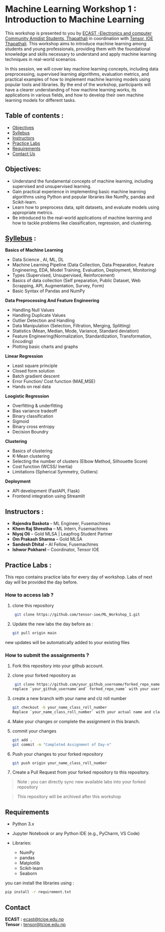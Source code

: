 # Machine Learning Workshop 1 : Introduction to Machine Learning

This workshop is presented to you by [ECAST -Electronics and computer Community Amidist Students, Thapathali](https://github.com/ecastthapathali) in coordination with [Tensor, IOE Thapathali](https://github.com/tensor-ioe). This workshop aims to introduce machine learning among students and young professionals, providing them with the foundational knowledge and skills necessary to understand and apply machine learning techniques in real-world scenarios.

In this session, we will cover key machine learning concepts, including data preprocessing, supervised learning algorithms, evaluation metrics, and practical examples of how to implement machine learning models using popular tools and libraries. By the end of the workshop, participants will have a clearer understanding of how machine learning works, its applications in various fields, and how to develop their own machine learning models for different tasks.

## Table of contents :

- [Objectives](#objectives)
- [Syllebus](#syllebus-)
- [Instructors](#instructors-)
- [Practice Labs](#practice-labs-)
- [Requirements](#requirements)
- [Contact Us](#contact)

## Objectives:

- Understand the fundamental concepts of machine learning, including supervised and unsupervised learning.
- Gain practical experience in implementing basic machine learning algorithms using Python and popular libraries like NumPy, pandas and Scikit-learn.
- Learn how to preprocess data, split datasets, and evaluate models using appropriate metrics.
- Be introduced to the real-world applications of machine learning and how to tackle problems like classification, regression, and clustering.

## [Syllebus](./syllebus.pdf) :

**Basics of Machine Learning**

- Data Science , AI, ML, DL
- Machine Learning Pipeline (Data Collection, Data Preparation, Feature Engineering,
  EDA, Model Training, Evaluation, Deployment, Monitoring)
- Types (Supervised, Unsupervised, Reinforcement)
- Basics of data collection (Self preparation, Public Dataset, Web Scrapping, API,
  Augmentation, Survey, Form)
- Basic Syntax of Pandas and NumPy

**Data Preprocessing And Feature Engineering**

- Handling Null Values
- Handling Duplicate Values
- Outlier Detection and Handling
- Data Manipulation (Selection, Filtration, Merging, Splitting)
- Statistics (Mean, Median, Mode, Variance, Standard deviation)
- Feature Engineering(Normalization, Standardization, Transformation, Encoding)
- Plotting basic charts and graphs

**Linear Regression**

- Least square principle
- Closed form solution
- Batch gradient descent
- Error Function/ Cost function (MAE,MSE)
- Hands on real data

**Loogistic Regression**

- Overfitting & underfitting
- Bias variance tradeoff
- Binary classification
- Sigmoid
- Binary cross entropy
- Decision Boundry

**Clustering**

- Basics of clustering
- K-Mean clustering
- Selecting the number of clusters (Elbow Method, Silhouette Score)
- Cost function (WCSS/ Inertia)
- Limitations (Spherical Symmetry, Outliers)

**Deployment**

- API development (FastAPI, Flask)
- Frontend integration using Streamlit

## Instructors :

- **Rajendra Baskota** – ML Engineer, Fusemachines
- **Khem Raj Shrestha** – ML Intern, Fusemachines
- **Niyoj Oli** – Gold MLSA | Leapfrog Student Partner
- **Om Prakash Sharma** – Gold MLSA
- **Sandesh Dhital** – AI Fellow, Fusemachines
- **Ishwor Pokharel** – Coordinator, Tensor IOE

## Practice Labs :

This repo contains practice labs for every day of workshop. Labs of next day will be provided the day before.

### How to access lab ?

1. clone this repository

   ```bash
    git clone https://github.com/tensor-ioe/ML_Workshop_1.git

   ```

2. Update the new labs the day before as :
   ```bash
   git pull origin main
   ```

new updates will be automatically added to your existing files

### How to submit the assaignments ?

1. Fork this repository into your github account.

2. clone your forked repository as

   ```bash
    git clone https://github.com/your_github_username/forked_repo_name.git
   replace `your_github_username`and` forked_repo_name` with your username and the name of your repository name.

   ```

3. create a new branch with your name and clz roll number

   ```bash
   git checkout -b your_name_class_roll_number
   Replace `your_name_class_roll_number` with your actual name and class roll number.

   ```

4. Make your changes or complete the assignment in this branch.

5. commit your changes
   ```bash
   git add .
   git commit -m "Completed Assignment of Day-n"
   ```
6. Push your changes to your forked repository
   ```bash
   git push origin your_name_class_roll_number
   ```
7. Create a Pull Request from your forked repository to this repository.

> Note : you can directly sync new available labs into your forked repository

> This repository will be archived after this workshop

## Requirements

- Python 3.x
- Jupyter Notebook or any Python IDE (e.g., PyCharm, VS Code)
- Libraries:

  - NumPy
  - pandas
  - Matplotlib
  - Scikit-learn
  - Seaborn

you can install the libraries using :

```bash
pip install -r requirement.txt
```

## Contact

**ECAST :** ecast@tcioe.edu.np  
**Tensor :** tensor@tcioe.edu.np
